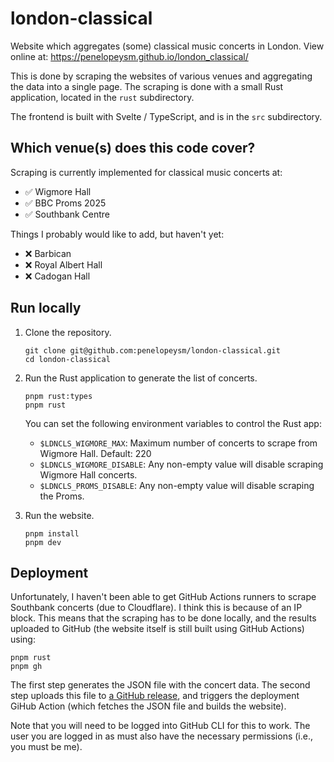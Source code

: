 # london-classical

Website which aggregates (some) classical music concerts in London.
View online at: https://penelopeysm.github.io/london_classical/

This is done by scraping the websites of various venues and aggregating the data into a single page.
The scraping is done with a small Rust application, located in the `rust` subdirectory.

The frontend is built with Svelte / TypeScript, and is in the `src` subdirectory.

## Which venue(s) does this code cover?

Scraping is currently implemented for classical music concerts at:

- ✅ Wigmore Hall
- ✅ BBC Proms 2025
- ✅ Southbank Centre

Things I probably would like to add, but haven't yet:

- ❌ Barbican
- ❌ Royal Albert Hall
- ❌ Cadogan Hall

## Run locally

1. Clone the repository.

   ```
   git clone git@github.com:penelopeysm/london-classical.git
   cd london-classical
   ```

2. Run the Rust application to generate the list of concerts.

   ```
   pnpm rust:types
   pnpm rust
   ```

   You can set the following environment variables to control the Rust app:
    - `$LDNCLS_WIGMORE_MAX`: Maximum number of concerts to scrape from Wigmore Hall. Default: 220
    - `$LDNCLS_WIGMORE_DISABLE`: Any non-empty value will disable scraping Wigmore Hall concerts.
    - `$LDNCLS_PROMS_DISABLE`: Any non-empty value will disable scraping the Proms.

3. Run the website.

   ```
   pnpm install
   pnpm dev
   ```

## Deployment

Unfortunately, I haven't been able to get GitHub Actions runners to scrape Southbank concerts (due to Cloudflare).
I think this is because of an IP block.
This means that the scraping has to be done locally, and the results uploaded to GitHub (the website itself is still built using GitHub Actions) using:

```
pnpm rust
pnpm gh
```

The first step generates the JSON file with the concert data.
The second step uploads this file to [a GitHub release](https://github.com/penelopeysm/london_classical/releases/tag/json), and triggers the deployment GiHub Action (which fetches the JSON file and builds the website).

Note that you will need to be logged into GitHub CLI for this to work.
The user you are logged in as must also have the necessary permissions (i.e., you must be me).
